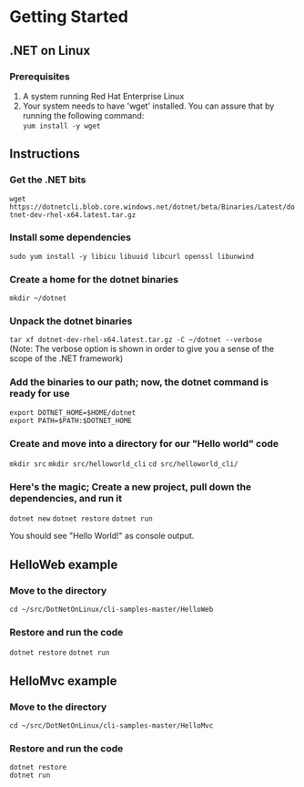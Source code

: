
# Getting Started
## .NET on Linux

### Prerequisites

1. A system running Red Hat Enterprise Linux
1. Your system needs to have 'wget' installed. You can assure that by running the following command:  
`yum install -y wget`

## Instructions
### Get the .NET bits
`wget https://dotnetcli.blob.core.windows.net/dotnet/beta/Binaries/Latest/dotnet-dev-rhel-x64.latest.tar.gz`

### Install some dependencies
`sudo yum install -y libicu libuuid libcurl openssl libunwind`

### Create a home for the dotnet binaries
`mkdir ~/dotnet`

### Unpack the dotnet binaries
`tar xf dotnet-dev-rhel-x64.latest.tar.gz -C ~/dotnet --verbose`  
(Note: The verbose option is shown in order to give you a sense of the scope of the .NET framework)  

### Add the binaries to our path; now, the dotnet command is ready for use
`export DOTNET_HOME=$HOME/dotnet`  
`export PATH=$PATH:$DOTNET_HOME`

### Create and move into a directory for our "Hello world" code
`mkdir src`
`mkdir src/helloworld_cli`
`cd src/helloworld_cli/`

### Here's the magic; Create a new project, pull down the dependencies, and run it
`dotnet new`
`dotnet restore`
`dotnet run`

You should see "Hello World!" as console output.


## HelloWeb example
### Move to the directory
`cd ~/src/DotNetOnLinux/cli-samples-master/HelloWeb`

### Restore and run the code
`dotnet restore`
`dotnet run`  

## HelloMvc example
### Move to the directory  
`cd ~/src/DotNetOnLinux/cli-samples-master/HelloMvc`  

### Restore and run the code  
`dotnet restore`  
`dotnet run`  
